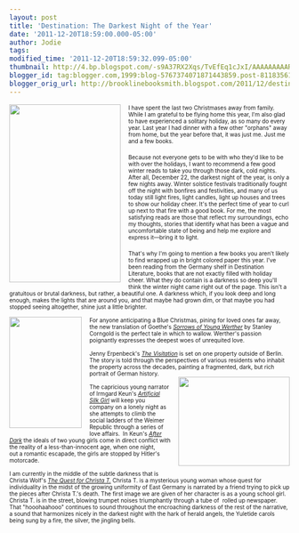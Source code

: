 ```yaml
---
layout: post
title: 'Destination: The Darkest Night of the Year'
date: '2011-12-20T18:59:00.000-05:00'
author: Jodie
tags: 
modified_time: '2011-12-20T18:59:32.099-05:00'
thumbnail: http://4.bp.blogspot.com/-s9A37RX2Xqs/TvEfEq1cJxI/AAAAAAAAARk/aCm1odwocyE/s72-c/The-Quest-for-Christa-T-Wolf-Christa-9780374515348.jpg
blogger_id: tag:blogger.com,1999:blog-5767374071871443859.post-8118356162994799755
blogger_orig_url: http://brooklinebooksmith.blogspot.com/2011/12/destination-darkest-night-of-year.html
---
```


<div class="MsoNormal" style="border-bottom: medium none; border-left: medium none; border-right: medium none; border-top: medium none; margin: 0in 0in 0pt;"><a href="http://4.bp.blogspot.com/-s9A37RX2Xqs/TvEfEq1cJxI/AAAAAAAAARk/aCm1odwocyE/s1600/The-Quest-for-Christa-T-Wolf-Christa-9780374515348.jpg" imageanchor="1" style="clear: left; cssfloat: left; float: left; margin-bottom: 1em; margin-right: 1em;"><img border="0" height="320" oda="true" src="http://4.bp.blogspot.com/-s9A37RX2Xqs/TvEfEq1cJxI/AAAAAAAAARk/aCm1odwocyE/s320/The-Quest-for-Christa-T-Wolf-Christa-9780374515348.jpg" width="200" /></a><span style="font-size: x-small;">I have spent the last two Christmases away from family. While I am grateful to be flying home this year, I'm also glad to have experienced a solitary holiday, as so many do every year. Last year I had dinner with a few other "orphans" away from home, but the year before that, it was just me. Just me and a few books.</span></div><div class="MsoNormal" style="margin: 0in 0in 0pt;"><br /></div><div class="MsoNormal" style="margin: 0in 0in 0pt;"><span style="font-size: x-small;">Because not everyone gets to be with who they'd like to be with over the holidays, I want to recommend a few good winter reads to take you through those dark, cold nights. After all, December 22, the darkest night of the year, is only a few nights away. Winter solstice festivals traditionally fought off the night with bonfires and festivities, and many of us today still light fires, light candles, light up houses and trees to show our holiday cheer. It's the perfect time of year to curl up next to that fire with a good book. For me, the most satisfying reads are those that reflect my surroundings, echo my thoughts, stories that identify what has been a vague and uncomfortable state of being and help me explore and express it—bring it to light.</span></div><div class="MsoNormal" style="margin: 0in 0in 0pt;"><br /></div><div class="MsoNormal" style="margin: 0in 0in 0pt;"><span style="font-size: x-small;"><span style="mso-tab-count: 1;"></span></span><span style="font-size: x-small;">That's why I'm going to mention a few books you aren't likely to find wrapped up in bright colored paper this year. I've been reading from the Germany shelf in Destination Literature, books that are not exactly filled with holiday cheer. What they do contain is a darkness so deep you'll think the winter night came right out of the page. This isn't a gratuitous or brutal darkness, but rather, a beautiful one. A darkness which, if you look deep and long enough, makes the lights that are around you, and that maybe had grown dim, or that maybe you had stopped seeing altogether, shine just a little brighter.</span></div><div class="MsoNormal" style="border-bottom: medium none; border-left: medium none; border-right: medium none; border-top: medium none; margin: 0in 0in 0pt;"><span style="font-size: x-small;"><span style="mso-tab-count: 1;">&nbsp;&nbsp;&nbsp;&nbsp;&nbsp;&nbsp;&nbsp;&nbsp;&nbsp;&nbsp;&nbsp;&nbsp;&nbsp;&nbsp;&nbsp; </span></span></div><div class="MsoNormal" style="border-bottom: medium none; border-left: medium none; border-right: medium none; border-top: medium none; margin: 0in 0in 0pt;"><a href="http://1.bp.blogspot.com/-4GidUNk-mMQ/TvEfJrMQwoI/AAAAAAAAARs/zlNuRu_CE7c/s1600/Visitation.jpg" imageanchor="1" style="clear: left; cssfloat: left; float: left; margin-bottom: 1em; margin-right: 1em;"><img border="0" height="200" oda="true" src="http://1.bp.blogspot.com/-4GidUNk-mMQ/TvEfJrMQwoI/AAAAAAAAARs/zlNuRu_CE7c/s200/Visitation.jpg" width="130" /></a><span style="font-size: x-small;"><span style="mso-tab-count: 1;"></span>For anyone anticipating a Blue Christmas, pining for loved ones far away, the new translation of Goethe's <i style="mso-bidi-font-style: normal;"><a href="http://www.brooklinebooksmith-shop.com/book/9780393079388">Sorrows of Young Werther</a></i> by Stanley Corngold is the perfect tale in which to wallow. Werther's passion poignantly expresses the deepest woes of unrequited love.&nbsp;</span></div><div class="MsoNormal" style="border-bottom: medium none; border-left: medium none; border-right: medium none; border-top: medium none; margin: 0in 0in 0pt;"><span style="font-size: x-small;"><span style="mso-tab-count: 1;">&nbsp;&nbsp;&nbsp;&nbsp;&nbsp;&nbsp;&nbsp;&nbsp;&nbsp;&nbsp;&nbsp;&nbsp;&nbsp;&nbsp;&nbsp; </span></span></div><div class="MsoNormal" style="border-bottom: medium none; border-left: medium none; border-right: medium none; border-top: medium none; margin: 0in 0in 0pt;"><span style="font-size: x-small;"><span style="mso-tab-count: 1;"></span>Jenny Erpenbeck's <i style="mso-bidi-font-style: normal;"><a href="http://www.brooklinebooksmith-shop.com/book/9780811218351">The Visitation</a></i> is set on one property outside of Berlin. The story is told through the perspectives of various residents who inhabit the property&nbsp;across the decades, painting a fragmented, dark, but rich portrait of German history.</span></div><div class="MsoNormal" style="border-bottom: medium none; border-left: medium none; border-right: medium none; border-top: medium none; margin: 0in 0in 0pt;"><a href="http://4.bp.blogspot.com/-5_ElCKHUu9I/TvEfRlcZL_I/AAAAAAAAAR0/UZOeItzGVsQ/s1600/AfterMidnight.jpg" imageanchor="1" style="clear: right; cssfloat: right; float: right; margin-bottom: 1em; margin-left: 1em;"><img border="0" height="160" oda="true" src="http://4.bp.blogspot.com/-5_ElCKHUu9I/TvEfRlcZL_I/AAAAAAAAAR0/UZOeItzGVsQ/s200/AfterMidnight.jpg" width="200" /></a><span style="font-size: x-small;"><span style="mso-tab-count: 1;">&nbsp;&nbsp;&nbsp;&nbsp;&nbsp;&nbsp;&nbsp;&nbsp;&nbsp;&nbsp;&nbsp;&nbsp;&nbsp;&nbsp;&nbsp; </span></span></div><div class="MsoNormal" style="border-bottom: medium none; border-left: medium none; border-right: medium none; border-top: medium none; margin: 0in 0in 0pt;"><span style="font-size: x-small;"><span style="mso-tab-count: 1;"></span>The capricious young narrator of Irmgard Keun's <i style="mso-bidi-font-style: normal;"><a href="http://www.brooklinebooksmith-shop.com/book/9781590514542">Artificial Silk Girl</a> </i>will keep you company on a lonely night as she&nbsp;attempts to climb the social ladders of the Weimer Republic through a series of love affairs.&nbsp;&nbsp;In Keun's <em><a href="http://www.brooklinebooksmith-shop.com/book/9781935554417">After Dark</a></em> the ideals of two young girls come in direct conflict with the reality of a less-than-innocent age, when&nbsp;one night, out&nbsp;a&nbsp;romantic escapade, the girls&nbsp;are stopped by Hitler's motorcade.</span></div><div class="MsoNormal" style="border-bottom: medium none; border-left: medium none; border-right: medium none; border-top: medium none; margin: 0in 0in 0pt;"><span style="font-size: x-small;"><span style="mso-tab-count: 1;">&nbsp;&nbsp;&nbsp;&nbsp;&nbsp;&nbsp;&nbsp;&nbsp;&nbsp;&nbsp;&nbsp;&nbsp;&nbsp;&nbsp;&nbsp; </span></span></div><div class="MsoNormal" style="border-bottom: medium none; border-left: medium none; border-right: medium none; border-top: medium none; margin: 0in 0in 0pt;"><span style="font-size: x-small;"><span style="mso-tab-count: 1;"></span>I am currently&nbsp;in the middle of the subtle darkness that is Christa Wolf's <i style="mso-bidi-font-style: normal;"><a href="http://www.brooklinebooksmith-shop.com/book/9780374515348">The Quest for Christa T.</a></i> Christa T. is a mysterious young woman whose quest for individuality in the midst of the growing uniformity of East Germany is narrated by a friend trying to pick up the pieces after Christa T.'s death. The first image we are given of her character is as a young school girl. Christa T. is in the street, blowing trumpet noises triumphantly through a tube of </span><span style="font-size: x-small;">&nbsp;rolled up newspaper. That "hooohaahooo" continues to sound throughout the encroaching darkness of the rest of the narrative, a sound that harmonizes nicely in the darkest night with the hark of herald angels, the Yuletide carols being sung by a fire, the silver, the jingling bells.</span></div>